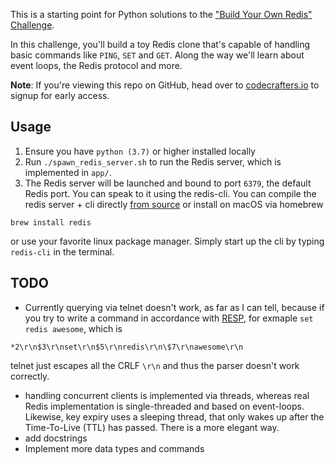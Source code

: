 This is a starting point for Python solutions to the
["Build Your Own Redis" Challenge](https://codecrafters.io/challenges/redis).

In this challenge, you'll build a toy Redis clone that's capable of handling
basic commands like `PING`, `SET` and `GET`. Along the way we'll learn about
event loops, the Redis protocol and more. 

**Note**: If you're viewing this repo on GitHub, head over to
[codecrafters.io](https://codecrafters.io) to signup for early access.

## Usage

1. Ensure you have `python (3.7)` or higher installed locally
1. Run `./spawn_redis_server.sh` to run the Redis server, which is implemented in
   `app/`.
1. The Redis server will be launched and bound to port `6379`, the default
Redis port. You can speak to it using the redis-cli. You can compile the redis server +
cli directly [from source](https://redis.io/topics/quickstart) or install on macOS via homebrew

```
brew install redis
```

or use your favorite linux package manager. Simply start up the cli by typing
`redis-cli` in the terminal.

## TODO

* Currently querying via telnet doesn't work, as far as I can tell, because
if you try to write a command in accordance with [RESP](https://redis.io/topics/protocol#resp-simple-strings), for exmaple
`set redis awesome`, which is

```*2\r\n$3\r\nset\r\n$5\r\nredis\r\n\$7\r\nawesome\r\n``` 

telnet just escapes all the CRLF `\r\n` and thus the parser doesn't work correctly.
* handling concurrent clients is implemented via threads, whereas real Redis implementation is
single-threaded and based on event-loops. Likewise, key expiry uses a sleeping thread, that only
wakes up after the Time-To-Live (TTL) has passed. There is a more elegant way.
* add docstrings
* Implement more data types and commands
